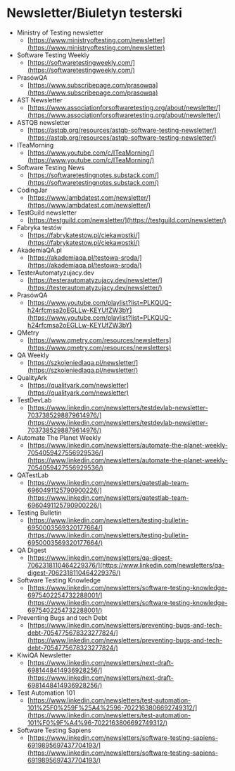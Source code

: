 # Newsletter/Biuletyn testerski

* Ministry of Testing newsletter
  * [https://www.ministryoftesting.com/newsletter](https://www.ministryoftesting.com/newsletter)
* Software Testing Weekly
  * [https://softwaretestingweekly.com/](https://softwaretestingweekly.com/)
* PrasówQA
  * [https://www.subscribepage.com/prasowqa](https://www.subscribepage.com/prasowqa)
* AST Newsletter
  * [https://www.associationforsoftwaretesting.org/about/newsletter/](https://www.associationforsoftwaretesting.org/about/newsletter/)
* ASTQB newsletter
  * [https://astqb.org/resources/astqb-software-testing-newsletter/](https://astqb.org/resources/astqb-software-testing-newsletter/)
* ITeaMorning&#x20;
  * [https://www.youtube.com/c/ITeaMorning/](https://www.youtube.com/c/ITeaMorning/)
* Software Testing News
  * [https://softwaretestingnotes.substack.com/](https://softwaretestingnotes.substack.com/)
* CodingJar
  * [https://www.lambdatest.com/newsletter/](https://www.lambdatest.com/newsletter/)
* TestGuild newsletter
  * [https://testguild.com/newsletter/](https://testguild.com/newsletter/)
* Fabryka testów
  * [https://fabrykatestow.pl/ciekawostki/](https://fabrykatestow.pl/ciekawostki/)
* AkademiaQA.pl
  * [https://akademiaqa.pl/testowa-sroda/](https://akademiaqa.pl/testowa-sroda/)
* TesterAutomatyzujacy.dev
  * [https://testerautomatyzujacy.dev/newsletter/](https://testerautomatyzujacy.dev/newsletter/)
* PrasówQA
  * [https://www.youtube.com/playlist?list=PLKQUQ-h24rfcmsa2oEGLLw-KEYUfZW3bY](https://www.youtube.com/playlist?list=PLKQUQ-h24rfcmsa2oEGLLw-KEYUfZW3bY)
* QMetry
  * [https://www.qmetry.com/resources/newsletters](https://www.qmetry.com/resources/newsletters)
* QA Weekly
  * [https://szkoleniedlaqa.pl/newsletter/](https://szkoleniedlaqa.pl/newsletter/)
* QualityArk
  * [https://qualityark.com/newsletter](https://qualityark.com/newsletter)
* TestDevLab
  * [https://www.linkedin.com/newsletters/testdevlab-newsletter-7037385298879614976/](https://www.linkedin.com/newsletters/testdevlab-newsletter-7037385298879614976/)
* Automate The Planet Weekly
  * [https://www.linkedin.com/newsletters/automate-the-planet-weekly-7054059427556929536/](https://www.linkedin.com/newsletters/automate-the-planet-weekly-7054059427556929536/)
* QATestLab
  * [https://www.linkedin.com/newsletters/qatestlab-team-6960491125790900226/](https://www.linkedin.com/newsletters/qatestlab-team-6960491125790900226/)
* Testing Bulletin
  * [https://www.linkedin.com/newsletters/testing-bulletin-6950003569320177664/](https://www.linkedin.com/newsletters/testing-bulletin-6950003569320177664/)
* QA Digest
  * [https://www.linkedin.com/newsletters/qa-digest-7062318110464229376/](https://www.linkedin.com/newsletters/qa-digest-7062318110464229376/)
* Software Testing Knowledge
  * [https://www.linkedin.com/newsletters/software-testing-knowledge-6975402254732288001/](https://www.linkedin.com/newsletters/software-testing-knowledge-6975402254732288001/)
* Preventing Bugs and tech Debt
  * [https://www.linkedin.com/newsletters/preventing-bugs-and-tech-debt-7054775678323277824/](https://www.linkedin.com/newsletters/preventing-bugs-and-tech-debt-7054775678323277824/)
* KiwiQA Newsletter
  * [https://www.linkedin.com/newsletters/next-draft-6981448414936928256/](https://www.linkedin.com/newsletters/next-draft-6981448414936928256/)
* Test Automation 101
  * [https://www.linkedin.com/newsletters/test-automation-101%25F0%259F%25A4%2596-7022163806692749312/](https://www.linkedin.com/newsletters/test-automation-101%F0%9F%A4%96-7022163806692749312/)
* Software Testing Sapiens
  * [https://www.linkedin.com/newsletters/software-testing-sapiens-6919895697437704193/](https://www.linkedin.com/newsletters/software-testing-sapiens-6919895697437704193/)

